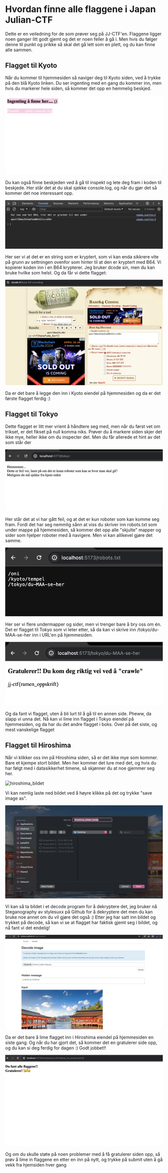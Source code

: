 # Hvordan finne alle flaggene i Japan Julian-CTF

Dette er en veiledning for de som prøver seg på JJ-CTF'en. Flaggene ligger noen ganger litt godt gjemt og det er noen feller å gå i.
Men hvis du følger denne til punkt og prikke så skal det gå lett som en plett, og du kan finne alle sammen.

## Flagget til Kyoto

Når du kommer til hjemmesiden så naviger deg til Kyoto siden, ved å trykke på den blå Kyoto linken.
Du ser ingenting med en gang du kommer inn, men hvis du markerer hele siden, så kommer det opp en hemmelig beskjed.

![Kyoto-markert-side](kyoto_markering.png)

Du kan også finne beskjeden ved å gå til inspekt og lete deg fram i koden til beskjede.
Her står det at du skal sjekke console.log, og når du gjør det så kommer det noe interessant opp.

![b64-kode-kyoto](b64_kyoto.png)

Her ser vi at det er en string som er kryptert, som vi kan enda sikkrere vite på grunn av settningen ovenfor som hinter til at den er kryptert med B64.
Vi kopierer koden inn i en B64 krypterer. Jeg bruker dcode sin, men du kan bruke hvilke som helst.
Og da får vi dette flagget:

![dcode-b64](dcode_b64.png)

Da er det bare å legge den inn i Kyoto eiendel på hjemmesiden og da er det første flagget ferdig :)

## Flagget til Tokyo

Dette flagget er litt mer vrient å håndtere seg med, men når du først vet om trikset, er det fikset på null komma niks.
Prøver du å markere siden skjer det ikke mye, heller ikke om du inspecter det. Men du får allerede et hint av det som står der

![tokyo](tokyo.png)

Her står det at vi har gått feil, og at det er kun roboter som kan komme seg fram. Fordi det har seg nemmlig sånn at viss du skriver inn robots.txt som under mappe på hjemmesiden, så kommer det opp alle "skjulte" mapper og sider som hjelper roboter med å navigere.
Men vi kan allikevel gjøre det samme.

![robots_txt](robots_txt.png)

Her ser vi flere undermapper og sider, men vi trenger bare å bry oss om én. Det er flagget til Tokyo som vi leter etter, så da kan vi skrive inn /tokyo/du-MAA-se-her inn i URL'en på hjemmesiden.

![tokyo_flag](tokyo_flag.png)

Og da fant vi flagget, uten å bli lurt til å gå til en annen side. Pheww, da slapp vi unna det.
Nå kan vi lime inn flagget i Tokyo eiendel på hjemmesiden, og da har du det andre flagget i boks.
Over på det siste, og mest vanskelige flagget

## Flagget til Hiroshima

Når vi klikker oss inn på Hiroshima siden, så er det ikke mye som kommer. Bare et kjempe stort bildet.
Men her kommer det lure med det, og hvis du har følgt med i datasikkerhet timene, så skjønner du at noe gjemmer seg her.

![hiroshima_bildet](hiroshima_bildet.png)

Vi kan nemlig laste ned bildet ved å høyre klikke på det og trykke "save image as".

![save_hiroshima](save_hiroshima.png)

Vi kan så ta bildet i et decode program for å dekryptere det, jeg bruker nå Steganography av stylesuxx på Github for å dekryptere det men du kan bruke noe annet om du vil gjøre det også :)
Etter jeg har satt inn bildet og trykket på decode, så kan vi se at flagget har faktisk gjemt seg i bildet, og nå fant vi det endelig!

![decode_image](decode_hiroshima.png)

Da er det bare å lime flagget inn i Hiroshima eiendel på hjemmesiden en siste gang. Og når du har gjort det, så kommer det en gratulerer side opp, og du kan si deg ferdig for dagen :)
Godt jobbet!!

![finished](victory.png)

Og om du skulle støte på noen problemer med å få gratulerer siden opp, så prøv å lime in flaggene en etter en inn på nytt, og trykke på submit uten å gå vekk fra hjemsiden hver gang